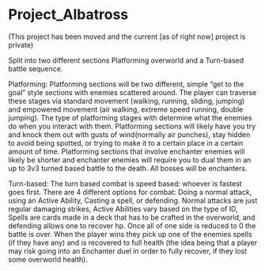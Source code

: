 # Project_Albatross
(This project has been moved and the current [as of right now] project is private)

Split into two different sections Platforming overworld and a Turn-based battle sequence. 

Platforming:
Platforming sections will be two different, simple “get to the goal” style sections with enemies scattered around. The player can traverse these stages via standard movement (walking, running, sliding, jumping) and empowered movement (air walking, extreme speed running, double jumping). The type of platforming stages with determine what the enemies do when you interact with them. Platforming sections will likely have you try and knock them out with gusts of wind(normally air punches), stay hidden to avoid being spotted, or trying to make it to a certain place in a certain amount of time. Platforming sections that involve enchanter enemies will likely be shorter and enchanter enemies will require you to dual them in an up to 3v3 turned based battle to the death. All bosses will be enchanters. 
 
Turn-based: 
The turn based combat is speed based: whoever is fastest goes first. There are 4 different options for combat: Doing a normal attack, using an Active Ability, Casting a spell, or defending. Normal attacks are just regular damaging strikes, Active Abilities vary based on the type of ID, Spells are cards made in a deck that has to be crafted in the overworld, and defending allows one to recover hp. Once all of one side is reduced to 0 the battle is over. When the player wins they pick up one of the enemies spells (if they have any) and is recovered to full health (the idea being that a player may risk going into an Enchanter duel in order to fully recover, if they lost some overworld health). 
